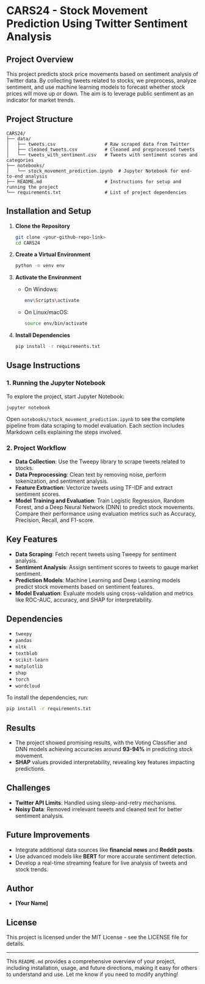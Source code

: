 
# **CARS24 - Stock Movement Prediction Using Twitter Sentiment Analysis**

## **Project Overview**
This project predicts stock price movements based on sentiment analysis of Twitter data. By collecting tweets related to stocks, we preprocess, analyze sentiment, and use machine learning models to forecast whether stock prices will move up or down. The aim is to leverage public sentiment as an indicator for market trends.

## **Project Structure**
```
CARS24/
├── data/
│   ├── tweets.csv                  # Raw scraped data from Twitter
│   ├── cleaned_tweets.csv          # Cleaned and preprocessed tweets
│   └── tweets_with_sentiment.csv   # Tweets with sentiment scores and categories
├── notebooks/
│   └── stock_movement_prediction.ipynb  # Jupyter Notebook for end-to-end analysis
├── README.md                       # Instructions for setup and running the project
└── requirements.txt                # List of project dependencies
```

## **Installation and Setup**

1. **Clone the Repository**
   ```sh
   git clone <your-github-repo-link>
   cd CARS24
   ```

2. **Create a Virtual Environment**
   ```sh
   python -m venv env
   ```

3. **Activate the Environment**
   - On Windows:
     ```sh
     env\Scripts\activate
     ```
   - On Linux/macOS:
     ```sh
     source env/bin/activate
     ```

4. **Install Dependencies**
   ```sh
   pip install -r requirements.txt
   ```

## **Usage Instructions**

### **1. Running the Jupyter Notebook**
To explore the project, start Jupyter Notebook:
```sh
jupyter notebook
```
Open `notebooks/stock_movement_prediction.ipynb` to see the complete pipeline from data scraping to model evaluation. Each section includes Markdown cells explaining the steps involved.

### **2. Project Workflow**
- **Data Collection**: Use the Tweepy library to scrape tweets related to stocks.
- **Data Preprocessing**: Clean text by removing noise, perform tokenization, and sentiment analysis.
- **Feature Extraction**: Vectorize tweets using TF-IDF and extract sentiment scores.
- **Model Training and Evaluation**: Train Logistic Regression, Random Forest, and a Deep Neural Network (DNN) to predict stock movements. Compare their performance using evaluation metrics such as Accuracy, Precision, Recall, and F1-score.

## **Key Features**
- **Data Scraping**: Fetch recent tweets using Tweepy for sentiment analysis.
- **Sentiment Analysis**: Assign sentiment scores to tweets to gauge market sentiment.
- **Prediction Models**: Machine Learning and Deep Learning models predict stock movements based on sentiment features.
- **Model Evaluation**: Evaluate models using cross-validation and metrics like ROC-AUC, accuracy, and SHAP for interpretability.

## **Dependencies**
- `tweepy`
- `pandas`
- `nltk`
- `textblob`
- `scikit-learn`
- `matplotlib`
- `shap`
- `torch`
- `wordcloud`

To install the dependencies, run:
```sh
pip install -r requirements.txt
```

## **Results**
- The project showed promising results, with the Voting Classifier and DNN models achieving accuracies around **93-94%** in predicting stock movement.
- **SHAP** values provided interpretability, revealing key features impacting predictions.

## **Challenges**
- **Twitter API Limits**: Handled using sleep-and-retry mechanisms.
- **Noisy Data**: Removed irrelevant tweets and cleaned text for better sentiment analysis.

## **Future Improvements**
- Integrate additional data sources like **financial news** and **Reddit posts**.
- Use advanced models like **BERT** for more accurate sentiment detection.
- Develop a real-time streaming feature for live analysis of tweets and stock trends.

## **Author**
- **[Your Name]**

## **License**
This project is licensed under the MIT License - see the LICENSE file for details.

---

This `README.md` provides a comprehensive overview of your project, including installation, usage, and future directions, making it easy for others to understand and use. Let me know if you need to modify anything!
